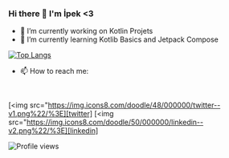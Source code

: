 ### Hi there 👋 I'm İpek <3



- 🔭 I’m currently working on Kotlin Projets
- 🌱 I’m currently learning Kotlib Basics and Jetpack Compose


[![Top Langs](https://github-readme-stats.vercel.app/api/top-langs/?username=ipekbirinci&layout=compact)](https://github.com/anuraghazra/github-readme-stats)


- 📫 How to reach me: 
<br/>

[<img src="https://img.icons8.com/doodle/48/000000/twitter--v1.png%22/%3E][twitter]
[<img src="https://img.icons8.com/doodle/50/000000/linkedin--v2.png%22/%3E][linkedin]

![Profile views](https://gpvc.arturio.dev/ipekbirinci)
      
[twitter]: https://twitter.com/bbek444
[linkedin]: https://www.linkedin.com/in/ipekbirinci/


